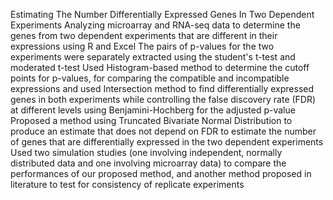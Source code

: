 Estimating The Number Differentially Expressed Genes In Two Dependent Experiments
Analyzing microarray and RNA-seq data to determine the genes from two dependent experiments that are different in their expressions using R and Excel
The pairs of p-values for the two experiments were separately extracted using the student's t-test and moderated t-test
Used Histogram-based method to determine the cutoff points for p-values, for comparing the compatible and incompatible expressions and used Intersection method to find differentially expressed genes in both experiments while controlling the false discovery rate (FDR) at different levels using Benjamini-Hochberg for the adjusted p-value
Proposed a method using Truncated Bivariate Normal Distribution to produce an estimate that does not depend on FDR to estimate the number of genes that are differentially expressed in the two dependent experiments
Used two simulation studies (one involving independent, normally distributed data and one involving microarray data) to compare the performances of our proposed method, and another method proposed in literature to test for consistency of replicate experiments
